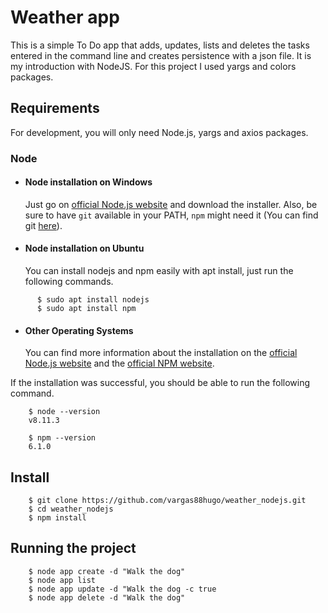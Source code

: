 # Weather app

This is a simple To Do app that adds, updates, lists and deletes the tasks entered in the command line and creates persistence with a json file. It is my introduction with NodeJS. For this project I used yargs and colors packages.

## Requirements

For development, you will only need Node.js, yargs and axios packages.

### Node
- #### Node installation on Windows

  Just go on [official Node.js website](https://nodejs.org/) and download the installer.
Also, be sure to have `git` available in your PATH, `npm` might need it (You can find git [here](https://git-scm.com/)).

- #### Node installation on Ubuntu

  You can install nodejs and npm easily with apt install, just run the following commands.
```
      $ sudo apt install nodejs
      $ sudo apt install npm
```

- #### Other Operating Systems
  You can find more information about the installation on the [official Node.js website](https://nodejs.org/) and the [official NPM website](https://npmjs.org/).

If the installation was successful, you should be able to run the following command.
```
    $ node --version
    v8.11.3

    $ npm --version
    6.1.0
```

## Install

```
    $ git clone https://github.com/vargas88hugo/weather_nodejs.git
    $ cd weather_nodejs
    $ npm install
```

## Running the project

```
    $ node app create -d "Walk the dog"
    $ node app list
    $ node app update -d "Walk the dog -c true
    $ node app delete -d "Walk the dog"
```
